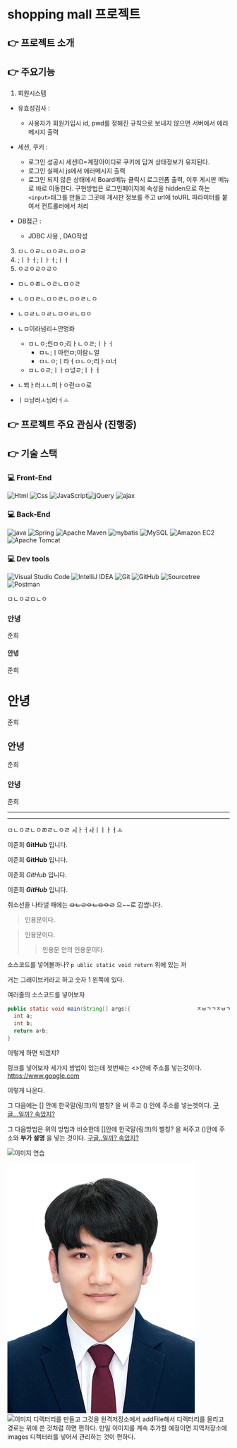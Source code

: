 # shopping mall 프로젝트 


## :point_right: 프로젝트 소개 

## :point_right: 주요기능

1. 회원시스템

* 유효성검사 : 
	* 사용자가 회원가입시 id, pwd를 정해진 규칙으로 보내지 않으면 서버에서 에러메시지 출력 
* 세션, 쿠키 : 
	* 로그인 성공시 세션ID=계정아이디로 쿠키에 담겨 상태정보가 유지된다.
	* 로그인 실패시 js에서 에러메시지 출력
	* 로그인 되지 않은 상태에서 Board메뉴 클릭시 로그인폼 출력, 이후 게시판 메뉴로 바로 이동한다. 구현방법은 로그인페이지에 속성을 hidden으로 하는 `<input>`태그를 만들고 그곳에 게시판 정보를 주고 url에 toURL 파라미터를 붙여서 컨트롤러에서 처리 
	
* DB접근 : 
	* JDBC 사용 , DAO작성 






3. ㅁㄴㅇㄹㄴㅁㅇㄹㄴㅁㅇㄹ
4. ;ㅣㅏㅓ;ㅣㅏㅓ;ㅣㅓ
5. ㅇㄹㅇㄹㅇㄹㅇ

* ㅁㄴㅇㄻㄴㅇㄹㄴㅁㅇㄹ
* ㄴㅇㅁㄹㄴㅁㅇㄹㄴㅁㅇㄹㄴㅇ
* ㄴㅁㄹㄴㅇㄹㄴㅁㅇㄹㄴㅁㅇ


* ㄴㅁ이라넘리ㅗ안멍롸
  * ㅁㄴㅇ;린ㅁㅇ;리ㅏㄴㅇㄹ;ㅣㅏㅓ
    * ㅁㄴ;ㅣ아런ㅁ;이람ㄴ얼
    * ㅁㄴㅇ;ㅣ라ㅓㅁㄴㅇ;리ㅏㅁ너
  * ㅁㄴㅇㄹ;ㅣㅏㅁ넝ㄹ;ㅣㅏㅓ
* ㄴ뫼ㅏ러ㅗㄴ미ㅏㅇ런ㅁㅇ로
* ㅣㅁ낭러ㅗ닝라ㅓㅗ


## :point_right: 프로젝트 주요 관심사 (진행중)

## :point_right: 기술 스택
### 💻 Front-End
<img alt="Html" src ="https://img.shields.io/badge/HTML5-E34F26.svg?&style=for-the-badge&logo=HTML5&logoColor=white"/> <img alt="Css" src ="https://img.shields.io/badge/CSS3-1572B6.svg?&style=for-the-badge&logo=CSS3&logoColor=white"/> <img alt="JavaScript" src ="https://img.shields.io/badge/JavaScriipt-F7DF1E.svg?&style=for-the-badge&logo=JavaScript&logoColor=black"/><img alt="jQuery" src ="https://img.shields.io/badge/jQuery-0769AD.svg?&style=for-the-badge&logo=jQuery&logoColor=white"/> <img alt="ajax" src ="https://img.shields.io/badge/ajax-23C8D2.svg?&style=for-the-badge&logo=ajax&logoColor=white"/>

### 💻 Back-End
<img alt="java" src ="https://img.shields.io/badge/java-FBBA00.svg?&style=for-the-badge&logo=java&logoColor=white"/> <img alt="Spring" src ="https://img.shields.io/badge/Spring-6DB33F.svg?&style=for-the-badge&logo=Spring&logoColor=white"/> 
<img alt="Apache Maven" src ="https://img.shields.io/badge/Apache Maven-C71A36.svg?&style=for-the-badge&logo=Apache Maven&logoColor=white"/> <img alt="mybatis" src ="https://img.shields.io/badge/mybatis-6100A5.svg?&style=for-the-badge&logo=mybatis&logoColor=white"/> <img alt="MySQL" src ="https://img.shields.io/badge/MySQL-4479A1.svg?&style=for-the-badge&logo=MySQL&logoColor=white"/> <img alt="Amazon EC2" src ="https://img.shields.io/badge/Amazon EC2-FF9900.svg?&style=for-the-badge&logo=Amazon EC2&logoColor=white"/> <img alt="Apache Tomcat" src ="https://img.shields.io/badge/Apache Tomcat-F8DC75.svg?&style=for-the-badge&logo=Apache Tomcat&logoColor=white"/> 

### 💻 Dev tools
<img alt="Visual Studio Code" src ="https://img.shields.io/badge/Visual Studio Code-007ACC.svg?&style=for-the-badge&logo=Visual Studio Code&logoColor=white"/> <img alt="IntelliJ IDEA" src ="https://img.shields.io/badge/IntelliJ IDEA-000000.svg?&style=for-the-badge&logo=IntelliJ IDEA&logoColor=white"/> <img alt="Git" src ="https://img.shields.io/badge/Git-F05032.svg?&style=for-the-badge&logo=Git&logoColor=white"/> <img alt="GitHub" src ="https://img.shields.io/badge/GitHub-181717.svg?&style=for-the-badge&logo=GitHub&logoColor=white"/> <img alt="Sourcetree" src ="https://img.shields.io/badge/Sourcetree-0052CC.svg?&style=for-the-badge&logo=Sourcetree&logoColor=white"/> <img alt="Postman" src ="https://img.shields.io/badge/Postman-FF6C37.svg?&style=for-the-badge&logo=Postman&logoColor=white"/> 





































ㅁㄴㅇㄹㅁㄴㅇ


### 안녕 

준희

#### 안녕
준희

# 안녕
준희

## 안녕
준희

### 안녕 
준희


---

* * * 


ㅁㄴㅇㄹㄴㅇㄻㄹㄴㅇㄹ
ㅚㅏㅓㅘㅣㅣㅏㅓㅗ






이준희 **GitHub** 입니다. 

이준희 __GitHub__ 입니다. 

이준희 *GitHub* 입니다. 



이준희 ***GitHub*** 입니다. 


취소선을 나타낼 때에는 ~~ㅁㄴㄹㅇㄴㅁㅇㄹ~~ 으~~로 감쌉니다. 


> 인용문이다. 

> 인용문이다. 
>> 인용문 안의 인용문이다. 



소스코드를 넣어볼까나? ` p ublic static void return ` 위에 있는 저 

거는 그래이브키라고 하고 숫자 1 왼쪽에 있다. 

여러줄의 소스코드를 넣어보자 
```java                                                 ㅈㅍㄷㄿㄷㄱㅍㄷㄱㅍㄷㄱㅍㄷㄱ
public static void main(String[] args){                     ㅈㅂㄱㄱㅈㅂㄱㅍㅂㄷㅍㄷㅍㄱ
  int a; 
  int b; 
  return a+b; 
}
```
이렇게 하면 되겠지? 



링크를 넣어보자 세가지 방법이 있는데 첫번째는 <>안에 주소를 넣는것이다. 
<https://www.google.com>

이렇게 나온다. 

그 다음에는 [] 안에 한국말(링크)의 별칭? 을 써 주고 () 안에 주소를 넣는겟이다. 
[구글...일까? 속았지?](https://www.naver.com)

그 다음방법은 위의 방법과 비슷한데 []안에 한국말(링크)의 별칭? 을 써주고 ()안에 주소와 **부가 설명** 을 넣는 것이다. 
[구글..일까? 속았지?](https://www.naver.com, "사실은 네이버")



![이미지 연습](https://search.pstatic.net/common/?src=http%3A%2F%2Fblogfiles.naver.net%2FMjAyMzAyMTdfMTcx%2FMDAxNjc2NjIxNzc5NjEw.drrHuEWmaybLyI1UeNAszZcFxhay0iTNYZ_QlsZT4G0g.qk2C6azgQA01vlWUCtKcdjT2qptjldEgX3EK7nQe3Y4g.JPEG.lopec73%2F079A5374.jpg&type=a340)



![이미지를 이렇게 관리하면 편하다](./images/내사진.jpg)
![이미지 디렉터리를 만들고 그것을 원격저장소에서 addFile해서 디렉터리를 올리고 경로는 위에 쓴 것처럼 하면 편하다. 만일 이미지를 계속 추가할 예정이면 지역저장소에 images
디렉터러를 넣어서 관리하는 것이 편하다.](./images/스크린샷(56).png)
















